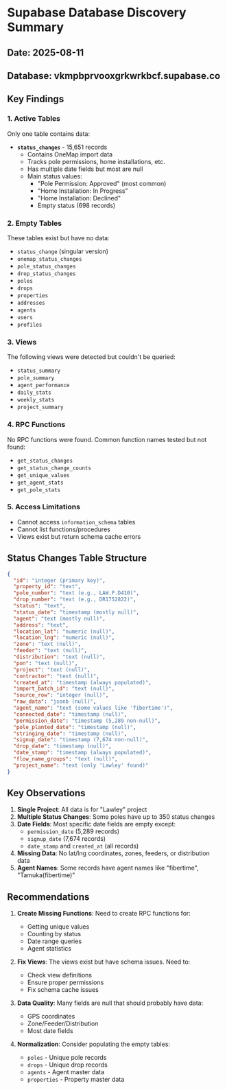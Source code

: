 # Supabase Database Discovery Summary

## Date: 2025-08-11
## Database: vkmpbprvooxgrkwrkbcf.supabase.co

## Key Findings

### 1. Active Tables
Only one table contains data:
- **`status_changes`** - 15,651 records
  - Contains OneMap import data
  - Tracks pole permissions, home installations, etc.
  - Has multiple date fields but most are null
  - Main status values:
    - "Pole Permission: Approved" (most common)
    - "Home Installation: In Progress" 
    - "Home Installation: Declined"
    - Empty status (698 records)

### 2. Empty Tables
These tables exist but have no data:
- `status_change` (singular version)
- `onemap_status_changes`
- `pole_status_changes`
- `drop_status_changes`
- `poles`
- `drops`
- `properties`
- `addresses`
- `agents`
- `users`
- `profiles`

### 3. Views
The following views were detected but couldn't be queried:
- `status_summary`
- `pole_summary`
- `agent_performance`
- `daily_stats`
- `weekly_stats`
- `project_summary`

### 4. RPC Functions
No RPC functions were found. Common function names tested but not found:
- `get_status_changes`
- `get_status_change_counts`
- `get_unique_values`
- `get_agent_stats`
- `get_pole_stats`

### 5. Access Limitations
- Cannot access `information_schema` tables
- Cannot list functions/procedures
- Views exist but return schema cache errors

## Status Changes Table Structure

```json
{
  "id": "integer (primary key)",
  "property_id": "text",
  "pole_number": "text (e.g., LAW.P.D410)",
  "drop_number": "text (e.g., DR1752822)",
  "status": "text",
  "status_date": "timestamp (mostly null)",
  "agent": "text (mostly null)",
  "address": "text",
  "location_lat": "numeric (null)",
  "location_lng": "numeric (null)",
  "zone": "text (null)",
  "feeder": "text (null)",
  "distribution": "text (null)",
  "pon": "text (null)",
  "project": "text (null)",
  "contractor": "text (null)",
  "created_at": "timestamp (always populated)",
  "import_batch_id": "text (null)",
  "source_row": "integer (null)",
  "raw_data": "jsonb (null)",
  "agent_name": "text (some values like 'fibertime')",
  "connected_date": "timestamp (null)",
  "permission_date": "timestamp (5,289 non-null)",
  "pole_planted_date": "timestamp (null)",
  "stringing_date": "timestamp (null)",
  "signup_date": "timestamp (7,674 non-null)",
  "drop_date": "timestamp (null)",
  "date_stamp": "timestamp (always populated)",
  "flow_name_groups": "text (null)",
  "project_name": "text (only 'Lawley' found)"
}
```

## Key Observations

1. **Single Project**: All data is for "Lawley" project
2. **Multiple Status Changes**: Some poles have up to 350 status changes
3. **Date Fields**: Most specific date fields are empty except:
   - `permission_date` (5,289 records)
   - `signup_date` (7,674 records)
   - `date_stamp` and `created_at` (all records)
4. **Missing Data**: No lat/lng coordinates, zones, feeders, or distribution data
5. **Agent Names**: Some records have agent names like "fibertime", "Tamuka(fibertime)"

## Recommendations

1. **Create Missing Functions**: Need to create RPC functions for:
   - Getting unique values
   - Counting by status
   - Date range queries
   - Agent statistics

2. **Fix Views**: The views exist but have schema issues. Need to:
   - Check view definitions
   - Ensure proper permissions
   - Fix schema cache issues

3. **Data Quality**: Many fields are null that should probably have data:
   - GPS coordinates
   - Zone/Feeder/Distribution
   - Most date fields

4. **Normalization**: Consider populating the empty tables:
   - `poles` - Unique pole records
   - `drops` - Unique drop records
   - `agents` - Agent master data
   - `properties` - Property master data